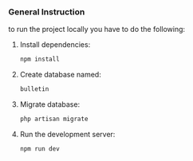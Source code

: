 ### General Instruction

to run the project locally you have to do the following:

1. Install dependencies:
    ```bash
    npm install

2. Create database named:
   ```bash
   bulletin

3. Migrate database:
    ```bash
    php artisan migrate

4. Run the development server:
    ```bash
    npm run dev
